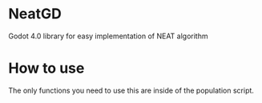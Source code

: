 # NeatGD
Godot 4.0 library for easy implementation of NEAT algorithm
# How to use
The only functions you need to use this are inside of the population script.
